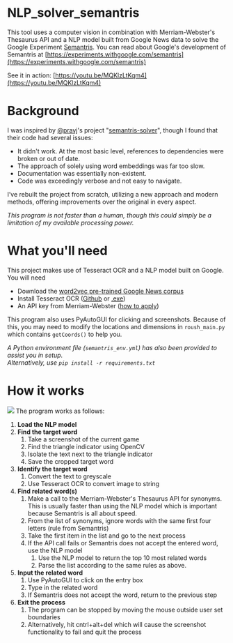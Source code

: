 # NLP_solver_semantris
This tool uses a computer vision in combination with Merriam-Webster's Thesaurus API and a NLP model built from Google News data to solve the Google Experiment [Semantris](https://research.google.com/semantris/). You can read about Google's development of Semantris at [https://experiments.withgoogle.com/semantris](https://experiments.withgoogle.com/semantris)

See it in action: [https://youtu.be/MQKlzLtKqm4](https://youtu.be/MQKlzLtKqm4)

# Background
I was inspired by [@pravj](https://github.com/pravj)'s project "[semantris-solver](https://github.com/pravj/semantris-solver)", though I found that their code had several issues:
- It didn't work. At the most basic level, references to dependencies were broken or out of date.
- The approach of solely using word embeddings was far too slow.
- Documentation was essentially non-existent.
- Code was exceedingly verbose and not easy to navigate.

I’ve rebuilt the project from scratch, utilizing a new approach and modern methods, offering improvements over the original in every aspect.

*This program is not faster than a human, though this could simply be a limitation of my available processing power.* 

# What you'll need
This project makes use of Tesseract OCR and a NLP model built on Google. You will need
- Download the [word2vec pre-trained Google News corpus](https://github.com/karoush/NLP_solver_semantris/blob/master/process_graphic.png)
- Install Tesseract OCR ([Github](https://github.com/tesseract-ocr/tesseract) or [.exe](https://sourceforge.net/projects/tesseract-ocr/files/latest/download))
- An API key from Merriam-Webster ([how to apply](https://dictionaryapi.com/))

This program also uses PyAutoGUI for clicking and screenshots. Because of this, you may need to modify the locations and dimensions in ```roush_main.py``` which contains ```getCoords()``` to help you.

*A Python environment file (```semantris_env.yml```) has also been provided to assist you in setup. 
<br>Alternatively, use ```pip install -r requirements.txt```*

# How it works
![](https://github.com/karoush/NLP_solver_semantris/blob/master/process_graphic.png)
The program works as follows:
1. **Load the NLP model**
2. **Find the target word**
    1. Take a screenshot of the current game
	2. Find the triangle indicator using OpenCV
	3. Isolate the text next to the triangle indicator
	4. Save the cropped target word
3. **Identify the target word**
    1. Convert the text to greyscale
	2. Use Tesseract OCR to convert image to string
4. **Find related word(s)**
    1. Make a call to the Merriam-Webster's Thesaurus API for synonyms. This is usually faster than using the NLP model which is important because Semantris is all about speed.
	2. From the list of synonyms, ignore words with the same first four letters (rule from Semantris)
	3. Take the first item in the list and go to the next process 
	3. If the API call fails or Semantris does not accept the entered word, use the NLP model
	    1. Use the NLP model to return the top 10 most related words
		2. Parse the list according to the same rules as above.
5. **Input the related word**
    1. Use PyAutoGUI to click on the entry box
	2. Type in the related word 
	3. If Semantris does not accept the word, return to the previous step
6. **Exit the process**
    1. The program can be stopped by moving the mouse outside user set boundaries
	2. Alternatively, hit cntrl+alt+del which will cause the screenshot functionality to fail and quit the process
